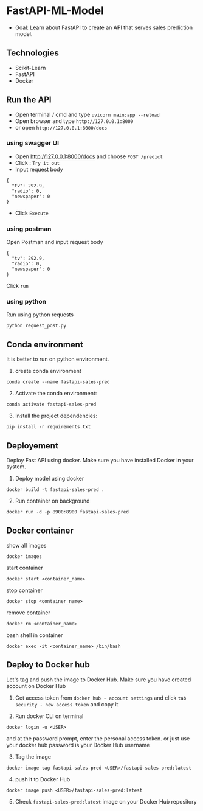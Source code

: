 # FastAPI-ML-Model

- Goal: Learn about FastAPI to create an API that serves sales prediction model.

## Technologies
- Scikit-Learn
- FastAPI
- Docker

## Run the API
- Open terminal / cmd and type `uvicorn main:app --reload`
- Open browser and type `http://127.0.0.1:8000`
- or open `http://127.0.0.1:8000/docs`

### using swagger UI
- Open http://127.0.0.1:8000/docs and choose  `POST /predict`
- Click : `Try it out`
- Input request body 
```
{
  "tv": 292.9,
  "radio": 0,
  "newspaper": 0
}
```
- Click `Execute`

### using postman
Open Postman and input request body 
```
{
  "tv": 292.9,
  "radio": 0,
  "newspaper": 0
}
```
Click `run`

### using python
Run using python requests
```
python request_post.py
```

## Conda environment
It is better to run on python environment. 
1. create conda environment
```
conda create --name fastapi-sales-pred
```

2. Activate the conda environment:
```
conda activate fastapi-sales-pred
```

3. Install the project dependencies:
```
pip install -r requirements.txt
```

## Deployement
Deploy Fast API using docker. Make sure you have installed Docker in your system. 
1. Deploy model using docker
```
docker build -t fastapi-sales-pred . 
```

2. Run container on background
```
docker run -d -p 8900:8900 fastapi-sales-pred
```

## Docker container
show all images
```
docker images
```

start container
```
docker start <container_name>
```

stop container
```
docker stop <container_name>
```

remove container
```
docker rm <container_name>
```

bash shell in container
```
docker exec -it <container_name> /bin/bash 
```

## Deploy to Docker hub
Let's tag and push the image to Docker Hub. Make sure you have created account on Docker Hub

1. Get access token from `docker hub - account settings` and click `tab security - new access token` and copy it

2. Run docker CLI on terminal
```
docker login -u <USER>
```
and at the password prompt, enter the personal access token. or just use your docker hub password
<USER> is your Docker Hub username

3. Tag the image
```
docker image tag fastapi-sales-pred <USER>/fastapi-sales-pred:latest
```

4. push it to Docker Hub
```
docker image push <USER>/fastapi-sales-pred:latest
```

5. Check `fastapi-sales-pred:latest` image on your Docker Hub repository

